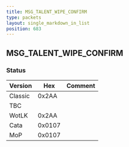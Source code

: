 ```yaml
---
title: MSG_TALENT_WIPE_CONFIRM
type: packets
layout: single_markdown_in_list
position: 683
---
```


## MSG_TALENT_WIPE_CONFIRM

### Status

Version    | Hex        | Comment
---------- | ---------- | ---------- 
Classic    | 0x2AA      | 
TBC        |            | 
WotLK      | 0x2AA      | 
Cata       | 0x0107     | 
MoP        | 0x0107     | 